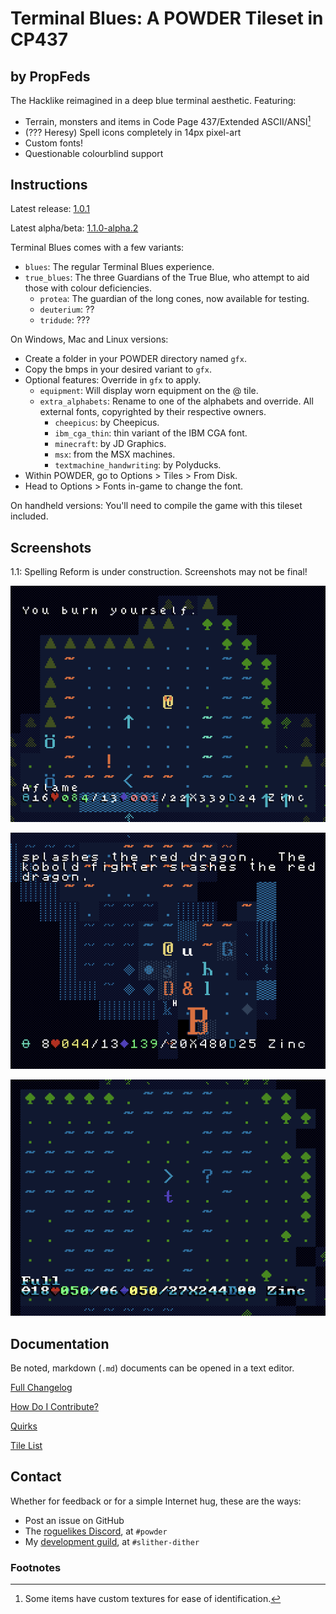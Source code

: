 # Terminal Blues: A POWDER Tileset in CP437

## by PropFeds

The Hacklike reimagined in a deep blue terminal aesthetic. Featuring:

- Terrain, monsters and items in Code Page 437/Extended ASCII/ANSI[^1]
- (??? Heresy) Spell icons completely in 14px pixel-art
- Custom fonts!
- Questionable colourblind support

## Instructions

Latest release: [1.0.1](https://github.com/PropFeds/terminal-blues/releases/latest)

Latest alpha/beta: [1.1.0-alpha.2](https://github.com/PropFeds/terminal-blues/releases/tag/1.1.0-alpha.2)

Terminal Blues comes with a few variants:

- `blues`: The regular Terminal Blues experience.
- `true_blues`: The three Guardians of the True Blue,
who attempt to aid those with colour deficiencies.
  - `protea`: The guardian of the long cones, now available for testing.
  - `deuterium`: ??
  - `tridude`: ???

On Windows, Mac and Linux versions:

- Create a folder in your POWDER directory named `gfx`.
- Copy the bmps in your desired variant to `gfx`.
- Optional features: Override in `gfx` to apply.
  - `equipment`: Will display worn equipment on the @ tile.
  - `extra_alphabets`: Rename to one of the alphabets and override.
  All external fonts, copyrighted by their respective owners.
    - `cheepicus`: by Cheepicus.
    - `ibm_cga_thin`: thin variant of the IBM CGA font.
    - `minecraft`: by JD Graphics.
    - `msx`: from the MSX machines.
    - `textmachine_handwriting`: by Polyducks.
- Within POWDER, go to Options > Tiles > From Disk.
- Head to Options > Fonts in-game to change the font.

On handheld versions: You'll need to compile the game with this tileset included.

## Screenshots

1.1: Spelling Reform is under construction. Screenshots may not be final!

![Screenshot 0](extras/presskit/screenshot-0.png "Under Siege")

![Screenshot 1](extras/presskit/screenshot-1.png "The Big B")

![Screenshot 2](extras/presskit/screenshot-2.png "Space Odyssey")

## Documentation

Be noted, markdown (`.md`) documents can be opened in a text editor.

[Full Changelog](docs/changelog.md)

[How Do I Contribute?](docs/contributing.md)

[Quirks](docs/quirks.md)

[Tile List](docs/tilelist.md)

## Contact

Whether for feedback or for a simple Internet hug, these are the ways:

- Post an issue on GitHub
- The [roguelikes Discord](https://discord.gg/tJt4kMM), at `#powder`
- My [development guild](https://discord.gg/AxMZJyg), at `#slither-dither`

### Footnotes

[^1]: Some items have custom textures for ease of identification.

